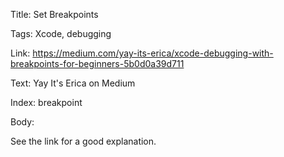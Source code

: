 Title:  Set Breakpoints

Tags:   Xcode, debugging

Link:   https://medium.com/yay-its-erica/xcode-debugging-with-breakpoints-for-beginners-5b0d0a39d711

Text:   Yay It's Erica on Medium

Index:  breakpoint

Body: 

See the link for a good explanation. 

